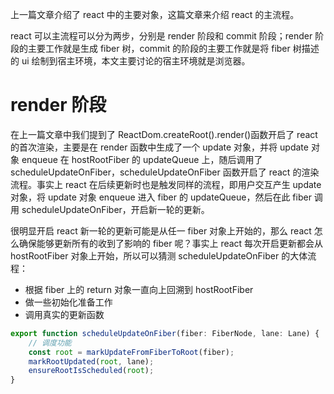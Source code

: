 上一篇文章介绍了 react 中的主要对象，这篇文章来介绍 react 的主流程。

react 可以主流程可以分为两步，分别是 render 阶段和 commit 阶段；render 阶段的主要工作就是生成 fiber 树，commit 的阶段的主要工作就是将 fiber 树描述的 ui 绘制到宿主环境，本文主要讨论的宿主环境就是浏览器。

# render 阶段

在上一篇文章中我们提到了 ReactDom.createRoot().render()函数开启了 react 的首次渲染，主要是在 render 函数中生成了一个 update 对象，并将 update 对象 enqueue 在 hostRootFiber 的 updateQueue 上，随后调用了 scheduleUpdateOnFiber，scheduleUpdateOnFiber 函数开启了 react 的渲染流程。事实上 react 在后续更新时也是触发同样的流程，即用户交互产生 update 对象，将 update 对象 enqueue 进入 fiber 的 updateQueue，然后在此 fiber 调用 scheduleUpdateOnFiber，开启新一轮的更新。

很明显开启 react 新一轮的更新可能是从任一 fiber 对象上开始的，那么 react 怎么确保能够更新所有的收到了影响的 fiber 呢？事实上 react 每次开启更新都会从 hostRootFiber 对象上开始，所以可以猜测 scheduleUpdateOnFiber 的大体流程：

- 根据 fiber 上的 return 对象一直向上回溯到 hostRootFiber
- 做一些初始化准备工作
- 调用真实的更新函数

```ts
export function scheduleUpdateOnFiber(fiber: FiberNode, lane: Lane) {
	// 调度功能
	const root = markUpdateFromFiberToRoot(fiber);
	markRootUpdated(root, lane);
	ensureRootIsScheduled(root);
}
```
